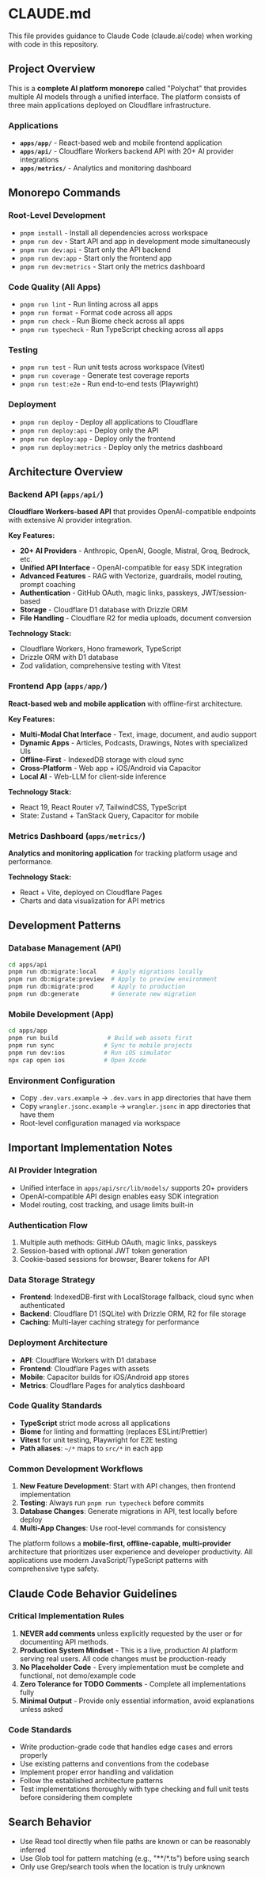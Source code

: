 # CLAUDE.md

This file provides guidance to Claude Code (claude.ai/code) when working with code in this repository.

## Project Overview

This is a **complete AI platform monorepo** called "Polychat" that provides multiple AI models through a unified interface. The platform consists of three main applications deployed on Cloudflare infrastructure.

### Applications

- **`apps/app/`** - React-based web and mobile frontend application
- **`apps/api/`** - Cloudflare Workers backend API with 20+ AI provider integrations
- **`apps/metrics/`** - Analytics and monitoring dashboard

## Monorepo Commands

### Root-Level Development

- `pnpm install` - Install all dependencies across workspace
- `pnpm run dev` - Start API and app in development mode simultaneously
- `pnpm run dev:api` - Start only the API backend
- `pnpm run dev:app` - Start only the frontend app
- `pnpm run dev:metrics` - Start only the metrics dashboard

### Code Quality (All Apps)

- `pnpm run lint` - Run linting across all apps
- `pnpm run format` - Format code across all apps
- `pnpm run check` - Run Biome check across all apps
- `pnpm run typecheck` - Run TypeScript checking across all apps

### Testing

- `pnpm run test` - Run unit tests across workspace (Vitest)
- `pnpm run coverage` - Generate test coverage reports
- `pnpm run test:e2e` - Run end-to-end tests (Playwright)

### Deployment

- `pnpm run deploy` - Deploy all applications to Cloudflare
- `pnpm run deploy:api` - Deploy only the API
- `pnpm run deploy:app` - Deploy only the frontend
- `pnpm run deploy:metrics` - Deploy only the metrics dashboard

## Architecture Overview

### Backend API (`apps/api/`)

**Cloudflare Workers-based API** that provides OpenAI-compatible endpoints with extensive AI provider integration.

**Key Features:**

- **20+ AI Providers** - Anthropic, OpenAI, Google, Mistral, Groq, Bedrock, etc.
- **Unified API Interface** - OpenAI-compatible for easy SDK integration
- **Advanced Features** - RAG with Vectorize, guardrails, model routing, prompt coaching
- **Authentication** - GitHub OAuth, magic links, passkeys, JWT/session-based
- **Storage** - Cloudflare D1 database with Drizzle ORM
- **File Handling** - Cloudflare R2 for media uploads, document conversion

**Technology Stack:**

- Cloudflare Workers, Hono framework, TypeScript
- Drizzle ORM with D1 database
- Zod validation, comprehensive testing with Vitest

### Frontend App (`apps/app/`)

**React-based web and mobile application** with offline-first architecture.

**Key Features:**

- **Multi-Modal Chat Interface** - Text, image, document, and audio support
- **Dynamic Apps** - Articles, Podcasts, Drawings, Notes with specialized UIs
- **Offline-First** - IndexedDB storage with cloud sync
- **Cross-Platform** - Web app + iOS/Android via Capacitor
- **Local AI** - Web-LLM for client-side inference

**Technology Stack:**

- React 19, React Router v7, TailwindCSS, TypeScript
- State: Zustand + TanStack Query, Capacitor for mobile

### Metrics Dashboard (`apps/metrics/`)

**Analytics and monitoring application** for tracking platform usage and performance.

**Technology Stack:**

- React + Vite, deployed on Cloudflare Pages
- Charts and data visualization for API metrics

## Development Patterns

### Database Management (API)

```bash
cd apps/api
pnpm run db:migrate:local    # Apply migrations locally
pnpm run db:migrate:preview  # Apply to preview environment
pnpm run db:migrate:prod     # Apply to production
pnpm run db:generate         # Generate new migration
```

### Mobile Development (App)

```bash
cd apps/app
pnpm run build              # Build web assets first
pnpm run sync              # Sync to mobile projects
pnpm run dev:ios           # Run iOS simulator
npx cap open ios           # Open Xcode
```

### Environment Configuration

- Copy `.dev.vars.example` → `.dev.vars` in app directories that have them
- Copy `wrangler.jsonc.example` → `wrangler.jsonc` in app directories that have them
- Root-level configuration managed via workspace

## Important Implementation Notes

### AI Provider Integration

- Unified interface in `apps/api/src/lib/models/` supports 20+ providers
- OpenAI-compatible API design enables easy SDK integration
- Model routing, cost tracking, and usage limits built-in

### Authentication Flow

1. Multiple auth methods: GitHub OAuth, magic links, passkeys
2. Session-based with optional JWT token generation
3. Cookie-based sessions for browser, Bearer tokens for API

### Data Storage Strategy

- **Frontend**: IndexedDB-first with LocalStorage fallback, cloud sync when authenticated
- **Backend**: Cloudflare D1 (SQLite) with Drizzle ORM, R2 for file storage
- **Caching**: Multi-layer caching strategy for performance

### Deployment Architecture

- **API**: Cloudflare Workers with D1 database
- **Frontend**: Cloudflare Pages with assets
- **Mobile**: Capacitor builds for iOS/Android app stores
- **Metrics**: Cloudflare Pages for analytics dashboard

### Code Quality Standards

- **TypeScript** strict mode across all applications
- **Biome** for linting and formatting (replaces ESLint/Prettier)
- **Vitest** for unit testing, Playwright for E2E testing
- **Path aliases**: `~/*` maps to `src/*` in each app

### Common Development Workflows

1. **New Feature Development**: Start with API changes, then frontend implementation
2. **Testing**: Always run `pnpm run typecheck` before commits
3. **Database Changes**: Generate migrations in API, test locally before deploy
4. **Multi-App Changes**: Use root-level commands for consistency

The platform follows a **mobile-first, offline-capable, multi-provider** architecture that prioritizes user experience and developer productivity. All applications use modern JavaScript/TypeScript patterns with comprehensive type safety.

## Claude Code Behavior Guidelines

### Critical Implementation Rules

1. **NEVER add comments** unless explicitly requested by the user or for documenting API methods.
2. **Production System Mindset** - This is a live, production AI platform serving real users. All code changes must be production-ready
3. **No Placeholder Code** - Every implementation must be complete and functional, not demo/example code
4. **Zero Tolerance for TODO Comments** - Complete all implementations fully
5. **Minimal Output** - Provide only essential information, avoid explanations unless asked

### Code Standards

- Write production-grade code that handles edge cases and errors properly
- Use existing patterns and conventions from the codebase
- Implement proper error handling and validation
- Follow the established architecture patterns
- Test implementations thoroughly with type checking and full unit tests before considering them complete

 ## Search Behavior
- Use Read tool directly when file paths are known or can be reasonably inferred
- Use Glob tool for pattern matching (e.g., "**/*.ts") before using search
- Only use Grep/search tools when the location is truly unknown